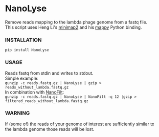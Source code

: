 # NanoLyse
Remove reads mapping to the lambda phage genome from a fastq file.  
This script uses Heng Li's [minimap2](https://github.com/lh3/minimap2) and his [mappy](https://pypi.python.org/pypi/mappy) Python binding.

### INSTALLATION
`pip install NanoLyse`

### USAGE
Reads fastq from stdin and writes to stdout.  
Simple example:  
`gunzip -c reads.fastq.gz | NanoLyse | gzip > reads_without_lambda.fastq.gz`  
In combination with [NanoFilt](https://github.com/wdecoster/nanofilt):  
`gunzip -c reads.fastq.gz | NanoLyse | NanoFilt -q 12 |gzip > filtered_reads_without_lambda.fastq.gz`  

### WARNING
If (some of) the reads of your genome of interest are sufficiently similar to the lambda genome those reads will be lost.
